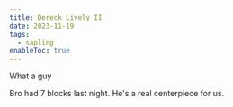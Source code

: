 ```yaml
---
title: Dereck Lively II
date: 2023-11-19
tags:
  - sapling
enableToc: true
---
```

What a guy

Bro had 7 blocks last night. He's a real centerpiece for us. 